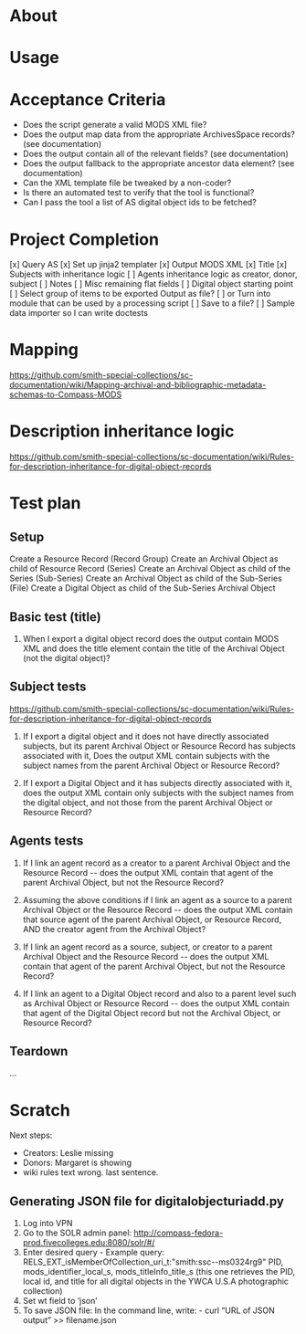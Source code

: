 # About

# Usage

# Acceptance Criteria
- Does the script generate a valid MODS XML file?
- Does the output map data from the appropriate ArchivesSpace records? (see documentation)
- Does the output contain all of the relevant fields? (see documentation)
- Does the output fallback to the appropriate ancestor data element? (see documentation)
- Can the XML template file be tweaked by a non-coder?
- Is there an automated test to verify that the tool is functional?
- Can I pass the tool a list of AS digital object ids to be fetched?

# Project Completion
[x] Query AS
[x] Set up jinja2 templater
[x] Output MODS XML
[x] Title
[x] Subjects with inheritance logic
[ ] Agents inheritance logic as creator, donor, subject
[ ] Notes
[ ] Misc remaining flat fields
[ ] Digital object starting point
[ ] Select group of items to be exported Output as file?
[ ] or Turn into module that can be used by a processing script
[ ] Save to a file?
[ ] Sample data importer so I can write doctests

# Mapping
https://github.com/smith-special-collections/sc-documentation/wiki/Mapping-archival-and-bibliographic-metadata-schemas-to-Compass-MODS

# Description inheritance logic
https://github.com/smith-special-collections/sc-documentation/wiki/Rules-for-description-inheritance-for-digital-object-records

# Test plan
## Setup
Create a Resource Record (Record Group)
Create an Archival Object as child of Resource Record (Series)
Create an Archival Object as child of the Series (Sub-Series)
Create an Archival Object as child of the Sub-Series (File)
Create a Digital Object as child of the Sub-Series Archival Object

## Basic test (title)
1. When I export a digital object record does the output contain MODS XML and does the title element contain the title of the Archival Object (not the digital object)?

## Subject tests
https://github.com/smith-special-collections/sc-documentation/wiki/Rules-for-description-inheritance-for-digital-object-records

1. If I export a digital object and it does not have directly associated subjects, but its parent Archival Object or Resource Record has subjects associated with it,
Does the output XML contain subjects with the subject names from the parent Archival Object or Resource Record?

2. If I export a Digital Object and it has subjects directly associated with it,
does the output XML contain only subjects with the subject names from the digital object, and not those from the parent Archival Object or Resource Record?

## Agents tests

1. If I link an agent record as a creator to a parent Archival Object and the Resource Record -- does the output XML contain that agent of the parent Archival Object, but not the Resource Record?

1. Assuming the above conditions if I link an agent as a source to a parent Archival Object or the Resource Record -- does the output XML contain that source agent of the parent Archival Object, or Resource Record, AND the creator agent from the Archival Object?

1. If I link an agent record as a source, subject, or creator to a parent Archival Object and the Resource Record -- does the output XML contain that agent of the parent Archival Object, but not the Resource Record?

2. If I link an agent to a Digital Object record and also to a parent level such as Archival Object or Resource Record -- does the output XML contain that agent of the Digital Object record but not the Archival Object, or Resource Record?

## Teardown
...

# Scratch
Next steps:
- Creators: Leslie missing
- Donors: Margaret is showing
- wiki rules text wrong. last sentence.

## Generating JSON file for digitalobjecturiadd.py

1. Log into VPN
2. Go to the SOLR admin panel: http://compass-fedora-prod.fivecolleges.edu:8080/solr/#/
3. Enter desired query
		- Example query: RELS_EXT_isMemberOfCollection_uri_t:"smith\:ssc--ms0324rg9" PID, mods_identifier_local_s, mods_titleInfo_title_s (this one retrieves the PID, local id, and title for all digital objects in the YWCA U.S.A photographic collection)
4. Set wt field to ‘json’
5. To save JSON file: In the command line, write: 
		- curl “URL of JSON output” >> filename.json
